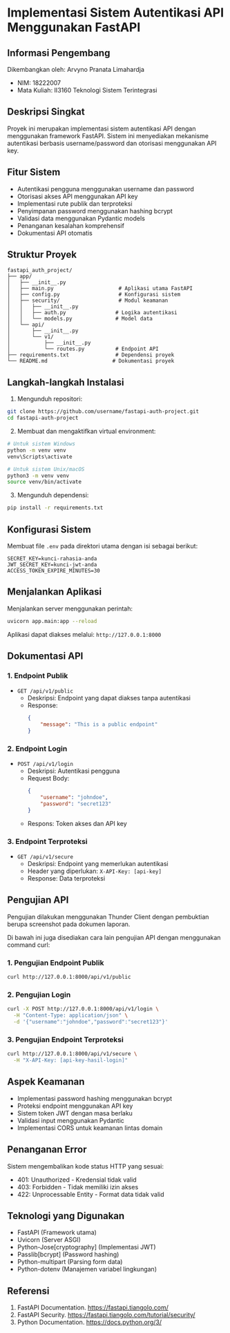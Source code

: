 # Implementasi Sistem Autentikasi API Menggunakan FastAPI

## Informasi Pengembang

Dikembangkan oleh: Arvyno Pranata Limahardja
- NIM: 18222007
- Mata Kuliah: II3160 Teknologi Sistem Terintegrasi

## Deskripsi Singkat

Proyek ini merupakan implementasi sistem autentikasi API dengan menggunakan framework FastAPI. Sistem ini menyediakan mekanisme autentikasi berbasis username/password dan otorisasi menggunakan API key.

## Fitur Sistem

- Autentikasi pengguna menggunakan username dan password
- Otorisasi akses API menggunakan API key
- Implementasi rute publik dan terproteksi
- Penyimpanan password menggunakan hashing bcrypt
- Validasi data menggunakan Pydantic models
- Penanganan kesalahan komprehensif
- Dokumentasi API otomatis

## Struktur Proyek

```plaintext
fastapi_auth_project/
├── app/
│   ├── __init__.py
│   ├── main.py                     # Aplikasi utama FastAPI
│   ├── config.py                   # Konfigurasi sistem
│   ├── security/                   # Modul keamanan
│   │   ├── __init__.py
│   │   ├── auth.py                # Logika autentikasi
│   │   └── models.py              # Model data
│   └── api/
│       ├── __init__.py
│       └── v1/
│           ├── __init__.py
│           └── routes.py          # Endpoint API
├── requirements.txt               # Dependensi proyek
└── README.md                     # Dokumentasi proyek
```

## Langkah-langkah Instalasi

1. Mengunduh repositori:
```bash
git clone https://github.com/username/fastapi-auth-project.git
cd fastapi-auth-project
```

2. Membuat dan mengaktifkan virtual environment:
```bash
# Untuk sistem Windows
python -m venv venv
venv\Scripts\activate

# Untuk sistem Unix/macOS
python3 -m venv venv
source venv/bin/activate
```

3. Mengunduh dependensi:
```bash
pip install -r requirements.txt
```

## Konfigurasi Sistem

Membuat file `.env` pada direktori utama dengan isi sebagai berikut:
```env
SECRET_KEY=kunci-rahasia-anda
JWT_SECRET_KEY=kunci-jwt-anda
ACCESS_TOKEN_EXPIRE_MINUTES=30
```

## Menjalankan Aplikasi

Menjalankan server menggunakan perintah:
```bash
uvicorn app.main:app --reload
```

Aplikasi dapat diakses melalui: `http://127.0.0.1:8000`

## Dokumentasi API

### 1. Endpoint Publik
- `GET /api/v1/public`
  - Deskripsi: Endpoint yang dapat diakses tanpa autentikasi
  - Response:
    ```json
    {
        "message": "This is a public endpoint"
    }
    ```

### 2. Endpoint Login
- `POST /api/v1/login`
  - Deskripsi: Autentikasi pengguna
  - Request Body:
    ```json
    {
        "username": "johndoe",
        "password": "secret123"
    }
    ```
  - Respons: Token akses dan API key

### 3. Endpoint Terproteksi
- `GET /api/v1/secure`
  - Deskripsi: Endpoint yang memerlukan autentikasi
  - Header yang diperlukan: `X-API-Key: [api-key]`
  - Response: Data terproteksi

## Pengujian API

Pengujian dilakukan menggunakan Thunder Client dengan pembuktian berupa screenshot pada dokumen laporan. 

Di bawah ini juga disediakan cara lain pengujian API dengan menggunakan command curl:

### 1. Pengujian Endpoint Publik
```bash
curl http://127.0.0.1:8000/api/v1/public
```

### 2. Pengujian Login
```bash
curl -X POST http://127.0.0.1:8000/api/v1/login \
  -H "Content-Type: application/json" \
  -d '{"username":"johndoe","password":"secret123"}'
```

### 3. Pengujian Endpoint Terproteksi
```bash
curl http://127.0.0.1:8000/api/v1/secure \
  -H "X-API-Key: [api-key-hasil-login]"
```

## Aspek Keamanan

- Implementasi password hashing menggunakan bcrypt
- Proteksi endpoint menggunakan API key
- Sistem token JWT dengan masa berlaku
- Validasi input menggunakan Pydantic
- Implementasi CORS untuk keamanan lintas domain

## Penanganan Error

Sistem mengembalikan kode status HTTP yang sesuai:
- 401: Unauthorized - Kredensial tidak valid
- 403: Forbidden - Tidak memiliki izin akses
- 422: Unprocessable Entity - Format data tidak valid

## Teknologi yang Digunakan

- FastAPI (Framework utama)
- Uvicorn (Server ASGI)
- Python-Jose[cryptography] (Implementasi JWT)
- Passlib[bcrypt] (Password hashing)
- Python-multipart (Parsing form data)
- Python-dotenv (Manajemen variabel lingkungan)

## Referensi

1. FastAPI Documentation. https://fastapi.tiangolo.com/
2. FastAPI Security. https://fastapi.tiangolo.com/tutorial/security/
3. Python Documentation. https://docs.python.org/3/